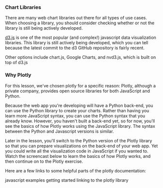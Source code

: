 ### Chart Libraries
There are many web chart libraries out there for all types of use cases. When choosing a library, you should consider checking whether or not the library is still being actively developed.

[d3.js](https://d3js.org/) is one of the most popular (and complex!) javascript data visualization libraries. This library is still actively being developed, which you can tell because the latest commit to the d3 GitHub repository is fairly recent.

Other options include chart.js, Google Charts, and nvd3.js, which is built on top of d3.js

### Why Plotly
For this lesson, we've chosen plotly for a specific reason: Plotly, although a private company, provides open source libraries for both JavaScript and Python.

Because the web app you're developing will have a Python back-end, you can use the Python library to create your charts. Rather than having you learn more JavaScript syntax, you can use the Python syntax that you already know. However, you haven't built a back-end yet, so for now, you'll see the basics of how Plotly works using the JavaScript library. The syntax between the Python and Javascript versions is similar.

Later in the lesson, you'll switch to the Python version of the Plotly library so that you can prepare visualizations on the back-end of your web app. Yet you could write all the visualization code in JavaScript if you wanted to. Watch the screencast below to learn the basics of how Plotly works, and then continue on to the Plotly exercise.

Here are a few links to some helpful parts of the plotly documentation:

javascript examples
getting started
linking to the plotly library

